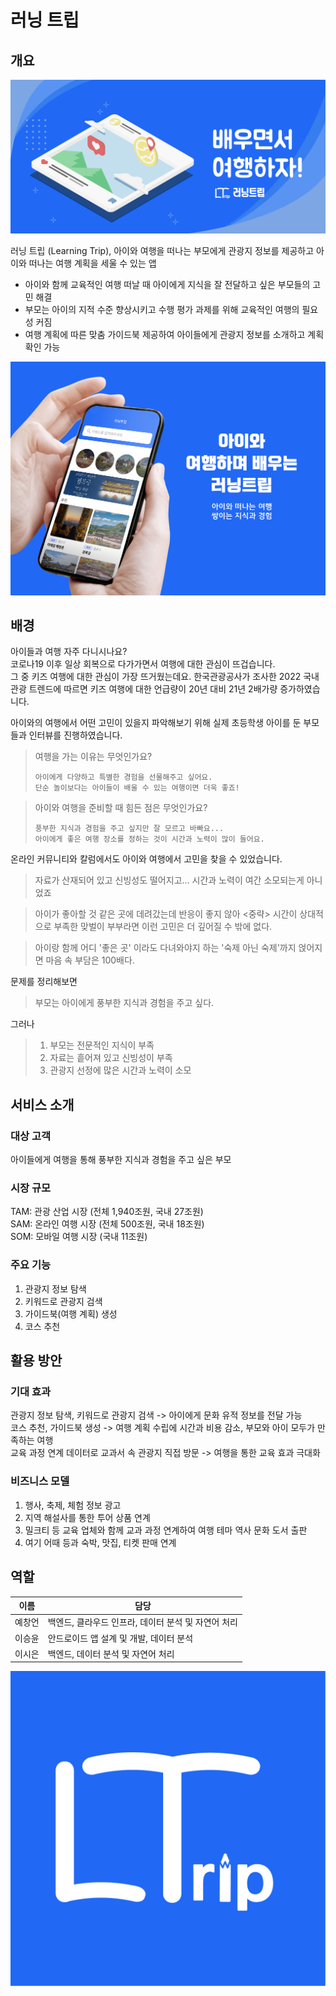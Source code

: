 # 러닝 트립

## 개요

![배너](./image/banner.jpg)

러닝 트립 (Learning Trip), 아이와 여행을 떠나는 부모에게 관광지 정보를 제공하고 아이와 떠나는 여행 계획을 세울 수 있는 앱

- 아이와 함께 교육적인 여행 떠날 때 아이에게 지식을 잘 전달하고 싶은 부모들의 고민 해결
- 부모는 아이의 지적 수준 향상시키고 수행 평가 과제를 위해 교육적인 여행의 필요성 커짐
- 여행 계획에 따른 맞춤 가이드북 제공하여 아이들에게 관광지 정보를 소개하고 계획 확인 가능

![소개 이미지](./image/main.jpg)

## 배경

아이들과 여행 자주 다니시나요?  
코로나19 이후 일상 회복으로 다가가면서 여행에 대한 관심이 뜨겁습니다.  
그 중 키즈 여행에 대한 관심이 가장 뜨거웠는데요. 한국관광공사가 조사한 2022 국내 관광 트렌드에 따르면 키즈 여행에 대한 언급량이 20년 대비 21년 2배가량 증가하였습니다.

아이와의 여행에서 어떤 고민이 있을지 파악해보기 위해 실제 초등학생 아이를 둔 부모들과 인터뷰를 진행하였습니다.
> 여행을 가는 이유는 무엇인가요?
> ```
> 아이에게 다양하고 특별한 경험을 선물해주고 싶어요.
> 단순 놀이보다는 아이들이 배울 수 있는 여행이면 더욱 좋죠!
> ```

> 아이와 여행을 준비할 때 힘든 점은 무엇인가요?
> ```
> 풍부한 지식과 경험을 주고 싶지만 잘 모르고 바빠요...
> 아이에게 좋은 여행 장소를 정하는 것이 시간과 노력이 많이 들어요.
> ```

온라인 커뮤니티와 칼럼에서도 아이와 여행에서 고민을 찾을 수 있었습니다.
> 자료가 산재되어 있고 신빙성도 떨어지고... 시간과 노력이 여간 소모되는게 아니었죠

> 아이가 좋아할 것 같은 곳에 데려갔는데 반응이 좋지 않아 <중략>
> 시간이 상대적으로 부족한 맞벌이 부부라면 이런 고민은 더 깊어질 수 밖에 없다.

> 아이랑 함께 어디 '좋은 곳' 이라도 다녀와야지 하는 '숙제 아닌 숙제'까지 얹어지면 마음 속 부담은 100배다.


문제를 정리해보면

> 부모는 아이에게 풍부한 지식과 경험을 주고 싶다.

그러나
> 1. 부모는 전문적인 지식이 부족
> 2. 자료는 흩어져 있고 신빙성이 부족
> 3. 관광지 선정에 많은 시간과 노력이 소모

## 서비스 소개

### 대상 고객

아이들에게 여행을 통해 풍부한 지식과 경험을 주고 싶은 부모

### 시장 규모

TAM: 관광 산업 시장 (전체 1,940조원, 국내 27조원)  
SAM: 온라인 여행 시장 (전체 500조원, 국내 18조원)  
SOM: 모바일 여행 시장 (국내 11조원)

### 주요 기능

1. 관광지 정보 탐색
2. 키워드로 관광지 검색
3. 가이드북(여행 계획) 생성
4. 코스 추천

## 활용 방안

### 기대 효과

관광지 정보 탐색, 키워드로 관광지 검색 -> 아이에게 문화 유적 정보를 전달 가능  
코스 추천, 가이드북 생성 -> 여행 계획 수립에 시간과 비용 감소, 부모와 아이 모두가 만족하는 여행  
교육 과정 연계 데이터로 교과서 속 관광지 직접 방문 -> 여행을 통한 교육 효과 극대화

### 비즈니스 모델

1. 행사, 축제, 체험 정보 광고
2. 지역 해설사를 통한 투어 상품 연계
3. 밀크티 등 교육 업체와 함께 교과 과정 연계하여 여행 테마 역사 문화 도서 출판
4. 여기 어때 등과 숙박, 맛집, 티켓 판매 연계

## 역할

| 이름  | 담당                             |
|-----|--------------------------------|
| 예창언 | 백엔드, 클라우드 인프라, 데이터 분석 및 자연어 처리 |
| 이승윤 | 안드로이드 앱 설계 및 개발, 데이터 분석        |
| 이시은 | 백엔드, 데이터 분석 및 자연어 처리           |

![icon](./image/icon.jpg)